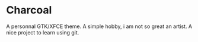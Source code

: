 # Charcoal
A personnal GTK/XFCE theme.
A simple hobby, i am not so great an artist.
A nice project to learn using git.



